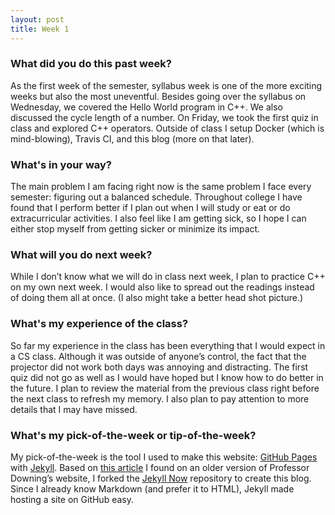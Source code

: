 ```yaml
---
layout: post
title: Week 1
---
```


### What did you do this past week?
As the first week of the semester, syllabus week is one of the more exciting weeks but also the most uneventful. Besides going over the syllabus on Wednesday, we covered the Hello World program in C++. We also discussed the cycle length of a number. On Friday, we took the first quiz in class and explored C++ operators. Outside of class I setup Docker (which is mind-blowing), Travis CI, and this blog (more on that later).

### What's in your way?
The main problem I am facing right now is the same problem I face every semester: figuring out a balanced schedule. Throughout college I have found that I perform better if I plan out when I will study or eat or do extracurricular activities. I also feel like I am getting sick, so I hope I can either stop myself from getting sicker or minimize its impact.

### What will you do next week?
While I don’t know what we will do in class next week, I plan to practice C++ on my own next week. I would also like to spread out the readings instead of doing them all at once. (I also might take a better head shot picture.)

### What's my experience of the class?
So far my experience in the class has been everything that I would expect in a CS class. Although it was outside of anyone’s control, the fact that the projector did not work both days was annoying and distracting. The first quiz did not go as well as I would have hoped but I know how to do better in the future. I plan to review the material from the previous class right before the next class to refresh my memory. I also plan to pay attention to more details that I may have missed.

### What's my pick-of-the-week or tip-of-the-week?
My pick-of-the-week is the tool I used to make this website: [GitHub Pages](https://pages.github.com) with [Jekyll](https://jekyllrb.com). Based on [this article](https://www.smashingmagazine.com/2014/08/build-blog-jekyll-github-pages/) I found on an older version of Professor Downing’s website, I forked the [Jekyll Now](https://github.com/barryclark/jekyll-now) repository to create this blog. Since I already know Markdown (and prefer it to HTML), Jekyll made hosting a site on GitHub easy.
